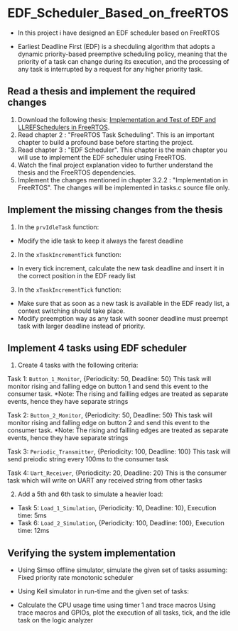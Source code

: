 # EDF_Scheduler_Based_on_freeRTOS
* In this project i have designed an EDF scheduler based on FreeRTOS


- Earliest Deadline First (EDF) is a shecduling algorithm that adopts a dynamic priority-based preemptive scheduling policy, meaning that the priority
of a task can change during its execution, and the processing of any task is interrupted by a request for any higher priority task.

## Read a thesis and implement the required changes
1. Download the following thesis: [Implementation and Test of EDF and LLREFSchedulers in FreeRTOS](https://thesis.unipd.it/bitstream/20.500.12608/25547/1/Implementation_and_Test_of_EDF_and_LLREF_Scgheduler_in_FreeRTOS.pdf).
2. Read chapter 2 : "FreeRTOS Task Scheduling". This is an important chapter to build a profound base before starting the project.
3. Read chapter 3 : "EDF Scheduler". This chapter is the main chapter you will use to implement the EDF scheduler using FreeRTOS.
4. Watch the final project explanation video to further understand the thesis and the FreeRTOS dependencies.
5. Implement the changes mentioned in chapter 3.2.2 : "Implementation in FreeRTOS". The changes will be implemented in tasks.c source file only.

## Implement the missing changes from the thesis
1. In the `prvIdleTask` function:
- Modify the idle task to keep it always the farest deadline

2. In the `xTaskIncrementTick` function:
- In every tick increment, calculate the new task deadline and insert it in the correct position in the EDF ready list

3. In the `xTaskIncrementTick` function:
- Make sure that as soon as a new task is available in the EDF ready list, a context switching should take place. 
- Modify preemption way as any task with sooner deadline must preempt task with larger deadline instead of priority.

## Implement 4 tasks using EDF scheduler
1. Create 4 tasks with the following criteria:

Task 1: `Button_1_Monitor`, {Periodicity: 50, Deadline: 50}
This task will monitor rising and falling edge on button 1 and send this event to the consumer task. 
*Note: The rising and failling edges are treated as separate events, hence they have separate strings

Task 2: `Button_2_Monitor`, {Periodicity: 50, Deadline: 50}
This task will monitor rising and falling edge on button 2 and send this event to the consumer task. 
*Note: The rising and failling edges are treated as separate events, hence they have separate strings

Task 3: `Periodic_Transmitter`, {Periodicity: 100, Deadline: 100}
This task will send preiodic string every 100ms to the consumer task

Task 4: `Uart_Receiver`, {Periodicity: 20, Deadline: 20}
This is the consumer task which will write on UART any received string from other tasks

2. Add a 5th and 6th task to simulate a heavier load:

- Task 5: `Load_1_Simulation`, {Periodicity: 10, Deadline: 10}, Execution time: 5ms
- Task 6: `Load_2_Simulation`, {Periodicity: 100, Deadline: 100}, Execution time: 12ms

## Verifying the system implementation

- Using Simso offline simulator, simulate the given set of tasks assuming: Fixed priority rate monotonic scheduler 

- Using Keil simulator in run-time and the given set of tasks:

* Calculate the CPU usage time using timer 1 and trace macros Using trace macros and GPIOs, plot the execution of all tasks, tick, and the idle task on the logic analyzer
